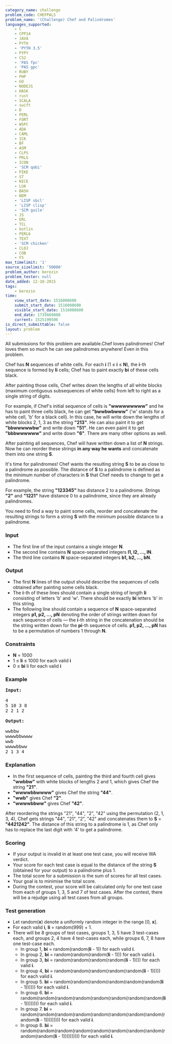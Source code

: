 ```yaml
---
category_name: challenge
problem_code: CHEFPALS
problem_name: '(Challenge) Chef and Palindromes'
languages_supported:
    - C
    - CPP14
    - JAVA
    - PYTH
    - 'PYTH 3.5'
    - PYPY
    - CS2
    - 'PAS fpc'
    - 'PAS gpc'
    - RUBY
    - PHP
    - GO
    - NODEJS
    - HASK
    - rust
    - SCALA
    - swift
    - D
    - PERL
    - FORT
    - WSPC
    - ADA
    - CAML
    - ICK
    - BF
    - ASM
    - CLPS
    - PRLG
    - ICON
    - 'SCM qobi'
    - PIKE
    - ST
    - NICE
    - LUA
    - BASH
    - NEM
    - 'LISP sbcl'
    - 'LISP clisp'
    - 'SCM guile'
    - JS
    - ERL
    - TCL
    - kotlin
    - PERL6
    - TEXT
    - 'SCM chicken'
    - CLOJ
    - COB
    - FS
max_timelimit: '1'
source_sizelimit: '50000'
problem_author: berezin
problem_tester: null
date_added: 12-10-2015
tags:
    - berezin
time:
    view_start_date: 1516008600
    submit_start_date: 1516008600
    visible_start_date: 1516008600
    end_date: 1735669800
    current: 1525199506
is_direct_submittable: false
layout: problem
---
```

All submissions for this problem are available.Chef loves palindromes! Chef loves them so much he can see palindromes anywhere! Even in this problem.

Chef has **N** sequences of white cells. For each **i** (1 ≤ **i** ≤ **N**), the **i**-th sequence is formed by **li** cells; Chef has to paint exactly **bi** of these cells black.

After painting those cells, Chef writes down the lengths of all white blocks (maximum contiguous subsequences of white cells) from left to right as a single string of digits.

For example, if Chef's initial sequence of cells is **"wwwwwwwww"** and he has to paint three cells black, he can get **"bwwbwbwww"** ('w' stands for a white cell, 'b' for a black cell). In this case, he will write down the lengths of white blocks 2, 1, 3 as the string **"213"**. He can also paint it to get **"bbwwwwwbw"** and write down **"51"**. He can even paint it to get **"bbbwwwwww"** and write down **"6"**. There are many other options as well.

After painting all sequences, Chef will have written down a list of **N** strings. Now he can reorder these strings **in any way he wants** and concatenate them into one string **S**.

It's time for palindromes! Chef wants the resulting string **S** to be as close to a palindrome as possible. The distance of **S** to a palindrome is defined as the minimum number of characters in **S** that Chef needs to change to get a palindrome.

For example, the string **"123345"** has distance 2 to a palindrome. Strings **"2"** and **"1221"** have distance 0 to a palindrome, since they are already palindromes.

You need to find a way to paint some cells, reorder and concatenate the resulting strings to form a string **S** with the minimum possible distance to a palindrome.

### Input

- The first line of the input contains a single integer **N**.
- The second line contains **N** space-separated integers **l1, l2, ..., lN**.
- The third line contains **N** space-separated integers **b1, b2, ..., bN**.

### Output

- The first **N** lines of the output should describe the sequences of cells obtained after painting some cells black.
- The **i**-th of these lines should contain a single string of length **li** consisting of letters 'b' and 'w'. There should be exactly **bi** letters 'b' in this string.
- The following line should contain a sequence of **N** space-separated integers **p1, p2, ..., pN** denoting the order of strings written down for each sequence of cells — the **i**-th string in the concatenation should be the string written down for the **pi**-th sequence of cells. **p1, p2, ..., pN** has to be a permutation of numbers 1 through **N**.

### Constraints

- **N** = 1000
- 1 ≤ **li** ≤ 1000 for each valid **i**
- 0 ≤ **bi** li for each valid **i**

### Example

<pre><b>Input:</b>

4
5 10 3 8
2 2 1 2

<b>Output:</b>

wwbbw
wwwwbbwwww
wwb
wwwwbbww
2 1 3 4
</pre>
### Explanation

- In the first sequence of cells, painting the third and fourth cell gives **"wwbbw"** with white blocks of lengths 2 and 1, which gives Chef the string **"21"**.
- **"wwwwbbwwww"** gives Chef the string **"44"**.
- **"wwb"** gives Chef **"2"**.
- **"wwwwbbww"** gives Chef **"42"**.

After reordering the strings "21", "44", "2", "42" using the permutation (2, 1, 3, 4), Chef gets strings "44", "21", "2", "42" and concatenates them to **S** = **"4421242"**. The distance of this string to a palindrome is 1, as Chef only has to replace the last digit with '4' to get a palindrome.

### Scoring

- If your output is invalid in at least one test case, you will receive WA verdict.
- Your score for each test case is equal to the distance of the string **S** (obtained for your output) to a palindrome plus 1.
- The total score for a submission is the sum of scores for all test cases.
- Your goal is to minimise the total score.
- During the contest, your score will be calculated only for one test case from each of groups 1, 3, 5 and 7 of test cases. After the contest, there will be a rejudge using all test cases from all groups.

### Test generation

- Let random(**x**) denote a uniformly random integer in the range \[0, **x**\].
- For each valid **i**, **li** = random(999) + 1.
- There will be 8 groups of test cases, groups 1, 3, 5 have 3 test-cases each, and groups 2, 4 have 4 test-cases each, while groups 6, 7, 8 have one test-case each.
    - In group 1, **bi** = random(random(**li** - 1)) for each valid **i**.
    - In group 2, **bi** = random(random(random(**li** - 1))) for each valid **i**.
    - In group 3, **bi** = random(random(random(random(**li** - 1)))) for each valid **i**.
    - In group 4, **bi** = random(random(random(random(random(**li** - 1))))) for each valid **i**.
    - In group 5. **bi** = random(random(random(random(random(random(**li** - 1)))))) for each valid **i**.
    - In group 6. **bi** = random(random(random(random(random(random(random(random(**li** - 1)))))))) for each valid **i**.
    - In group 7. **bi** = random(random(random(random(random(random(random(random(random(**li** - 1))))))))) for each valid **i**.
    - In group 8. **bi** = random(random(random(random(random(random(random(random(random(random(**li** - 1)))))))))) for each valid **i**.

